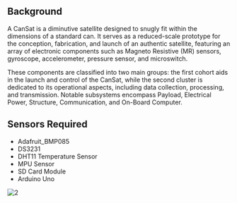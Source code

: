 ## Background

A CanSat is a diminutive satellite designed to snugly fit within the dimensions of a standard can. It serves as a reduced-scale prototype for the conception, fabrication, and launch of an authentic satellite, featuring an array of electronic components such as Magneto Resistive (MR) sensors, gyroscope, accelerometer, pressure sensor, and microswitch.

These components are classified into two main groups: the first cohort aids in the launch and control of the CanSat, while the second cluster is dedicated to its operational aspects, including data collection, processing, and transmission. Notable subsystems encompass Payload, Electrical Power, Structure, Communication, and On-Board Computer.

## Sensors Required

- Adafruit_BMP085
- DS3231
- DHT11 Temperature Sensor
- MPU Sensor
- SD Card Module
- Arduino Uno

  
![2](https://github.com/samanratna/kathsat-ku-aavishkar/assets/46080827/d13592eb-46f1-4460-b6d6-a47430c45725)
